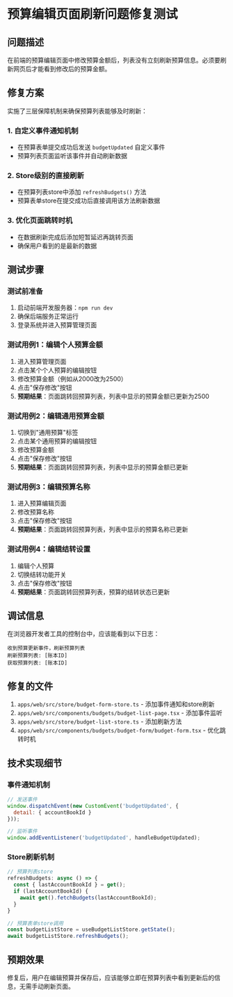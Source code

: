 # 预算编辑页面刷新问题修复测试

## 问题描述
在前端的预算编辑页面中修改预算金额后，列表没有立刻刷新预算信息。必须要刷新网页后才能看到修改后的预算金额。

## 修复方案
实施了三层保障机制来确保预算列表能够及时刷新：

### 1. 自定义事件通知机制
- 在预算表单提交成功后发送 `budgetUpdated` 自定义事件
- 预算列表页面监听该事件并自动刷新数据

### 2. Store级别的直接刷新
- 在预算列表store中添加 `refreshBudgets()` 方法
- 预算表单store在提交成功后直接调用该方法刷新数据

### 3. 优化页面跳转时机
- 在数据刷新完成后添加短暂延迟再跳转页面
- 确保用户看到的是最新的数据

## 测试步骤

### 测试前准备
1. 启动前端开发服务器：`npm run dev`
2. 确保后端服务正常运行
3. 登录系统并进入预算管理页面

### 测试用例1：编辑个人预算金额
1. 进入预算管理页面
2. 点击某个个人预算的编辑按钮
3. 修改预算金额（例如从2000改为2500）
4. 点击"保存修改"按钮
5. **预期结果**：页面跳转回预算列表，列表中显示的预算金额已更新为2500

### 测试用例2：编辑通用预算金额
1. 切换到"通用预算"标签
2. 点击某个通用预算的编辑按钮
3. 修改预算金额
4. 点击"保存修改"按钮
5. **预期结果**：页面跳转回预算列表，列表中显示的预算金额已更新

### 测试用例3：编辑预算名称
1. 进入预算编辑页面
2. 修改预算名称
3. 点击"保存修改"按钮
4. **预期结果**：页面跳转回预算列表，列表中显示的预算名称已更新

### 测试用例4：编辑结转设置
1. 编辑个人预算
2. 切换结转功能开关
3. 点击"保存修改"按钮
4. **预期结果**：页面跳转回预算列表，预算的结转状态已更新

## 调试信息
在浏览器开发者工具的控制台中，应该能看到以下日志：

```
收到预算更新事件，刷新预算列表
刷新预算列表: [账本ID]
获取预算列表: [账本ID]
```

## 修复的文件
1. `apps/web/src/store/budget-form-store.ts` - 添加事件通知和store刷新
2. `apps/web/src/components/budgets/budget-list-page.tsx` - 添加事件监听
3. `apps/web/src/store/budget-list-store.ts` - 添加刷新方法
4. `apps/web/src/components/budgets/budget-form/budget-form.tsx` - 优化跳转时机

## 技术实现细节

### 事件通知机制
```javascript
// 发送事件
window.dispatchEvent(new CustomEvent('budgetUpdated', {
  detail: { accountBookId }
}));

// 监听事件
window.addEventListener('budgetUpdated', handleBudgetUpdated);
```

### Store刷新机制
```javascript
// 预算列表store
refreshBudgets: async () => {
  const { lastAccountBookId } = get();
  if (lastAccountBookId) {
    await get().fetchBudgets(lastAccountBookId);
  }
}

// 预算表单store调用
const budgetListStore = useBudgetListStore.getState();
await budgetListStore.refreshBudgets();
```

## 预期效果
修复后，用户在编辑预算并保存后，应该能够立即在预算列表中看到更新后的信息，无需手动刷新页面。
